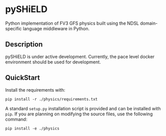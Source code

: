 # pySHiELD

Python implementation of FV3 GFS physics built using the NDSL domain-specific language middleware in Python.

## Description

pySHiELD is under active development. Currently, the pace level docker environment should be used for development.

## QuickStart

Install the requirements with:

```
pip install -r ./physics/requirements.txt
```

A standard `setup.py` installation script is provided and can be installed with `pip`.
If you are planning on modifying the source files, use the following command:

```
pip install -e ./physics
```
